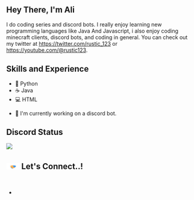 ## Hey There, I'm Ali

I do coding series and discord bots. I really enjoy learning new programming languages like Java And Javascript, i also enjoy
coding minecraft clients, discord bots, and coding in general. You can check out my twitter at https://twitter.com/rustic_123 or https://youtube.com/@rustic123.

## Skills and Experience
* 🐍 Python
* ☕ Java
* 💻 HTML

- 🔭 I'm currently working on a discord bot.

## Discord Status
<img src="https://discord.c99.nl/widget/theme-4/1012685828423684126.png" width="512" >

## <img src="https://github.com/0xAbdulKhalid/0xAbdulKhalid/raw/main/assets/mdImages/handshake.gif" width ="35"><b> Let's Connect..!</b>
<br>
<div align='left' id="contact">
<ul>

<li>
<a href="[Instagram](https://instagram.com/amajk._)" target="_blank">
<a href="[Geek Client Website](https://geekclient.amajk.repl.co/)" target="_blank">
</li>
